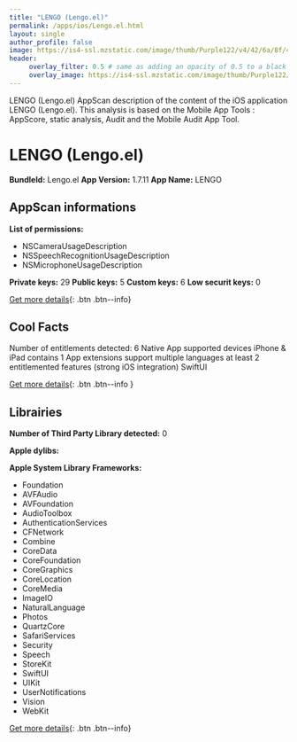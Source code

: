 ```yaml
---
title: "LENGO (Lengo.el)"
permalink: /apps/ios/Lengo.el.html
layout: single
author_profile: false
image: https://is4-ssl.mzstatic.com/image/thumb/Purple122/v4/42/6a/8f/426a8f33-d7cf-ebcb-68af-69b7576bd1df/AppIcon_el-0-1x_U007emarketing-0-7-0-85-220.png/512x512bb.jpg
header: 
     overlay_filter: 0.5 # same as adding an opacity of 0.5 to a black background
     overlay_image: https://is4-ssl.mzstatic.com/image/thumb/Purple122/v4/42/6a/8f/426a8f33-d7cf-ebcb-68af-69b7576bd1df/AppIcon_el-0-1x_U007emarketing-0-7-0-85-220.png/512x512bb.jpg
---
```

LENGO (Lengo.el) AppScan description of the content of the iOS application LENGO (Lengo.el). This analysis is based on the Mobile App Tools : AppScore, static analysis, Audit and the Mobile Audit App Tool.

# LENGO (Lengo.el)

**BundleId:** Lengo.el
**App Version:** 1.7.11
**App Name:** LENGO


## AppScan informations 

**List of permissions:** 
- NSCameraUsageDescription
- NSSpeechRecognitionUsageDescription
- NSMicrophoneUsageDescription
  
  
**Private keys:** 29
**Public keys:** 5
**Custom keys:** 6
**Low securit keys:** 0
  
[Get more details](/pricing.html){: .btn .btn--info}

## Cool Facts

Number of entitlements detected: 6
Native App
supported devices iPhone & iPad
contains 1 App extensions
support multiple languages
at least 2 entitlemented features (strong iOS integration)
SwiftUI
  
[Get more details](/pricing.html){: .btn .btn--info }

## Librairies 
**Number of Third Party Library detected:** 0


**Apple dylibs:**


**Apple System Library Frameworks:**
- Foundation
- AVFAudio
- AVFoundation
- AudioToolbox
- AuthenticationServices
- CFNetwork
- Combine
- CoreData
- CoreFoundation
- CoreGraphics
- CoreLocation
- CoreMedia
- ImageIO
- NaturalLanguage
- Photos
- QuartzCore
- SafariServices
- Security
- Speech
- StoreKit
- SwiftUI
- UIKit
- UserNotifications
- Vision
- WebKit


  
[Get more details](/pricing.html){: .btn .btn--info}

